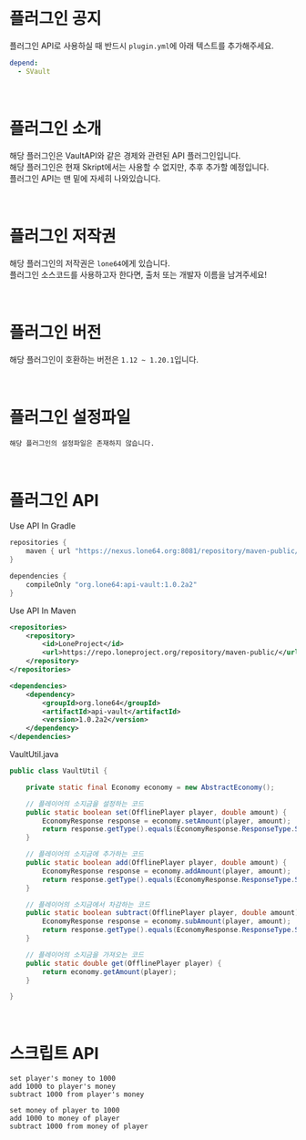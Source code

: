 # 플러그인 공지
플러그인 API로 사용하실 때 반드시 `plugin.yml`에 아래 텍스트를 추가해주세요.
```yaml
depend:
  - SVault
```

<br>

# 플러그인 소개
해당 플러그인은 VaultAPI와 같은 경제와 관련된 API 플러그인입니다.<br>
해당 플러그인은 현재 Skript에서는 사용할 수 없지만, 추후 추가할 예정입니다.<br>
플러그인 API는 맨 밑에 자세히 나와있습니다.

<br>

# 플러그인 저작권
해당 플러그인의 저작권은 `lone64`에게 있습니다.<br>
플러그인 소스코드를 사용하고자 한다면, 출처 또는 개발자 이름을 남겨주세요!

<br>

# 플러그인 버전
해당 플러그인이 호환하는 버전은 `1.12 ~ 1.20.1`입니다.

<br>

# 플러그인 설정파일
`해당 플러그인의 설정파일은 존재하지 않습니다.`

<br>

# 플러그인 API
Use API In Gradle
```groovy
repositories {
    maven { url "https://nexus.lone64.org:8081/repository/maven-public/" }
}

dependencies {
    compileOnly "org.lone64:api-vault:1.0.2a2"
}
```

Use API In Maven
```xml
<repositories>
    <repository>
        <id>LoneProject</id>
        <url>https://repo.loneproject.org/repository/maven-public/</url>
    </repository>
</repositories>

<dependencies>
    <dependency>
        <groupId>org.lone64</groupId>
        <artifactId>api-vault</artifactId>
        <version>1.0.2a2</version>
    </dependency>
</dependencies>
```

VaultUtil.java
```java
public class VaultUtil {

    private static final Economy economy = new AbstractEconomy();

    // 플레이어의 소지금을 설정하는 코드
    public static boolean set(OfflinePlayer player, double amount) {
        EconomyResponse response = economy.setAmount(player, amount);
        return response.getType().equals(EconomyResponse.ResponseType.SUCCESS);
    }

    // 플레이어의 소지금에 추가하는 코드
    public static boolean add(OfflinePlayer player, double amount) {
        EconomyResponse response = economy.addAmount(player, amount);
        return response.getType().equals(EconomyResponse.ResponseType.SUCCESS);
    }

    // 플레이어의 소지금에서 차감하는 코드
    public static boolean subtract(OfflinePlayer player, double amount) {
        EconomyResponse response = economy.subAmount(player, amount);
        return response.getType().equals(EconomyResponse.ResponseType.SUCCESS);
    }

    // 플레이어의 소지금을 가져오는 코드
    public static double get(OfflinePlayer player) {
        return economy.getAmount(player);
    }

}
```

<br>

# 스크립트 API
```skript
set player's money to 1000
add 1000 to player's money
subtract 1000 from player's money

set money of player to 1000
add 1000 to money of player
subtract 1000 from money of player
```
